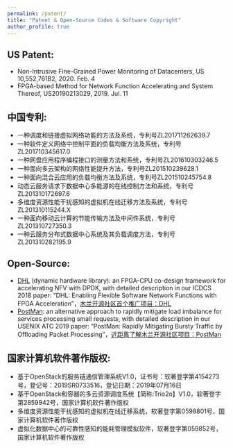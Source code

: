 ```yaml
---
permalink: /patent/
title: "Patent & Open-Source Codes & Software Copyright"
author_profile: true
---
```


## US Patent:

* Non-Intrusive Fine-Grained Power Monitoring of Datacenters, US 10,552,761B2, 2020. Feb. 4
* FPGA-based Method for Network Function Accelerating and System Thereof, US20190213029, 2019. Jul. 11

## 中国专利:

* 一种调度和链接虚拟网络功能的方法及系统，专利号ZL201711262639.7
* 一种软件定义网络中控制平面的负载均衡方法及系统，专利号ZL201710345617.0
* 一种网盘应用程序编程接口的测量方法和系统，专利号ZL201610303246.5
* 一种面向多云架构的网络性能提升方法，专利号ZL201510239628.1
* 一种面向混合云应用的负载均衡方法及系统，专利号ZL201510245754.8
* 动态云服务请求下数据中心多能源的在线控制方法和系统，专利号ZL201310172697.6
* 多维度资源性能干扰感知的虚拟机在线迁移方法及系统，专利号ZL201310115244.X
* 一种面向移动云计算的节能传输方法及中间件系统，专利号ZL201310727350.3
* 一种云服务分布式数据中心系统及其负载调度方法，专利号ZL201310282195.9

## Open-Source:

* <a href="https://github.com/OpenCloudNeXt/DHL">DHL</a> (dynamic hardware library): an FPGA-CPU co-design framework for accelerating NFV with DPDK, with detailed description in our ICDCS 2018 paper: “DHL: Enabling Flexible Software Network Functions with FPGA Acceleration”，<a href="https://mp.weixin.qq.com/s/TVwWhjEJ4VIPEUHPe84Eew">木兰开源社区首个推广项目：DHL</a>
* <a href="https://gitee.com/opencloudnext/PostMan">PostMan</a>: an alternative approach to rapidly mitigate load imbalance for services processing small requests, with detailed description in our USENIX ATC 2019 paper: “PostMan: Rapidly Mitigating Bursty Traffic by Offloading Packet Processing”，<a href="https://mp.weixin.qq.com/s/H0d3PJU7e6N-ffKyJrqXYg">近距离了解木兰开源社区项目：PostMan</a>

## 国家计算机软件著作版权:

* 基于OpenStack的服务链通信管理系统V1.0，证书号：软著登字第4154273号，登记号：2019SR0733516，登记日期：2019年07月16日
* 基于OpenStack和容器的多云资源调度系统【简称:Trio2o】V1.0，软著登字第2859942号，国家计算机软件著作版权
* 多维度资源性能干扰感知的虚拟机在线迁移系统，软著登字第0598801号，国家计算机软件著作版权
* 虚拟化数据中心的可靠性感知的能耗管理模拟软件，软著登字第059852号，国家计算机软件著作版权
